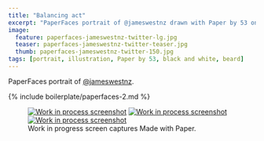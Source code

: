 ```yaml
---
title: "Balancing act"
excerpt: "PaperFaces portrait of @jameswestnz drawn with Paper by 53 on an iPad."
image: 
  feature: paperfaces-jameswestnz-twitter-lg.jpg
  teaser: paperfaces-jameswestnz-twitter-teaser.jpg
  thumb: paperfaces-jameswestnz-twitter-150.jpg
tags: [portrait, illustration, Paper by 53, black and white, beard]
---
```


PaperFaces portrait of [@jameswestnz](http://twitter.com/jameswestnz).

{% include boilerplate/paperfaces-2.md %}

<figure class="third">
  <a href="{{ site.url }}/assets/images/paperfaces-jameswestnz-process-1-lg.jpg"><img src="{{ site.url }}/assets/images/paperfaces-jameswestnz-process-1-600.jpg" alt="Work in process screenshot"></a>
  <a href="{{ site.url }}/assets/images/paperfaces-jameswestnz-process-2-lg.jpg"><img src="{{ site.url }}/assets/images/paperfaces-jameswestnz-process-2-600.jpg" alt="Work in process screenshot"></a>
  <a href="{{ site.url }}/assets/images/paperfaces-jameswestnz-process-3-lg.jpg"><img src="{{ site.url }}/assets/images/paperfaces-jameswestnz-process-3-600.jpg" alt="Work in process screenshot"></a>
  <figcaption>Work in progress screen captures Made with Paper.</figcaption>
</figure>